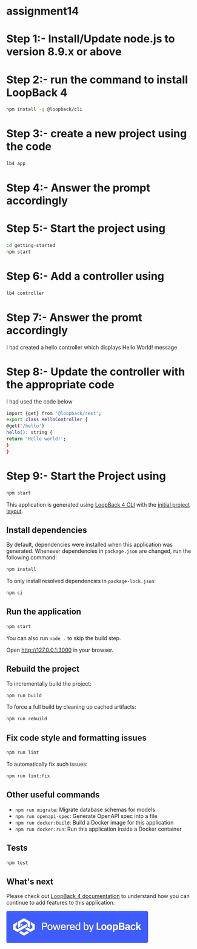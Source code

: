 # assignment14

# Step 1:- Install/Update node.js to version 8.9.x or above
# Step 2:- run the command to install LoopBack 4 
```sh
npm install -g @loopback/cli
```
# Step 3:- create a new project using the code
```sh
lb4 app
```            
# Step 4:- Answer the prompt accordingly
# Step 5:- Start the project using  
```sh
cd getting-started 
npm start
```            
# Step 6:- Add a controller using 
```sh
lb4 controller
```
# Step 7:- Answer the promt accordingly 

I had created a hello controller which displays Hello World! message 

# Step 8:- Update the controller with the appropriate code 

I had used the code below

```sh
import {get} from '@loopback/rest';
export class HelloController {
@get('/hello')
hello(): string {
return 'Hello world!';
}
}
```
# Step 9:- Start the Project using
```sh
npm start
```              
This application is generated using [LoopBack 4 CLI](https://loopback.io/doc/en/lb4/Command-line-interface.html) with the
[initial project layout](https://loopback.io/doc/en/lb4/Loopback-application-layout.html).

## Install dependencies

By default, dependencies were installed when this application was generated.
Whenever dependencies in `package.json` are changed, run the following command:

```sh
npm install
```

To only install resolved dependencies in `package-lock.json`:

```sh
npm ci
```

## Run the application

```sh
npm start
```

You can also run `node .` to skip the build step.

Open http://127.0.0.1:3000 in your browser.

## Rebuild the project

To incrementally build the project:

```sh
npm run build
```

To force a full build by cleaning up cached artifacts:

```sh
npm run rebuild
```

## Fix code style and formatting issues

```sh
npm run lint
```

To automatically fix such issues:

```sh
npm run lint:fix
```

## Other useful commands

- `npm run migrate`: Migrate database schemas for models
- `npm run openapi-spec`: Generate OpenAPI spec into a file
- `npm run docker:build`: Build a Docker image for this application
- `npm run docker:run`: Run this application inside a Docker container

## Tests

```sh
npm test
```

## What's next

Please check out [LoopBack 4 documentation](https://loopback.io/doc/en/lb4/) to
understand how you can continue to add features to this application.

[![LoopBack](https://github.com/loopbackio/loopback-next/raw/master/docs/site/imgs/branding/Powered-by-LoopBack-Badge-(blue)-@2x.png)](http://loopback.io/)
